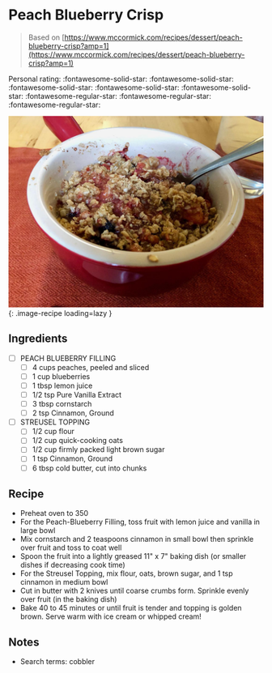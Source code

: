 <!-- Needs Manual Review -->

# Peach Blueberry Crisp

> Based on [https://www.mccormick.com/recipes/dessert/peach-blueberry-crisp?amp=1](https://www.mccormick.com/recipes/dessert/peach-blueberry-crisp?amp=1)

<!-- {cts} rating=2; (User can specify rating on scale of 1-5) -->
Personal rating: :fontawesome-solid-star: :fontawesome-solid-star: :fontawesome-solid-star: :fontawesome-solid-star: :fontawesome-solid-star: :fontawesome-regular-star: :fontawesome-regular-star: :fontawesome-regular-star:
<!-- {cte} -->

<!-- {cts} name_image=peach_blueberry_crisp.jpeg; (User can specify image name) -->
![peach_blueberry_crisp.jpeg](./peach_blueberry_crisp.jpeg){: .image-recipe loading=lazy }
<!-- {cte} -->

## Ingredients

* [ ] PEACH BLUEBERRY FILLING
    * [ ] 4 cups peaches, peeled and sliced
    * [ ] 1 cup blueberries
    * [ ] 1 tbsp lemon juice
    * [ ] 1/2 tsp Pure Vanilla Extract
    * [ ] 3 tbsp cornstarch
    * [ ] 2 tsp Cinnamon, Ground
* [ ] STREUSEL TOPPING
    * [ ] 1/2 cup flour
    * [ ] 1/2 cup quick-cooking oats
    * [ ] 1/2 cup firmly packed light brown sugar
    * [ ] 1 tsp Cinnamon, Ground
    * [ ] 6 tbsp cold butter, cut into chunks

## Recipe

* Preheat oven to 350
* For the Peach-Blueberry Filling, toss fruit with lemon juice and vanilla in large bowl
* Mix cornstarch and 2 teaspoons cinnamon in small bowl then sprinkle over fruit and toss to coat well
* Spoon the fruit into a lightly greased 11" x 7" baking dish (or smaller dishes if decreasing cook time)
* For the Streusel Topping, mix flour, oats, brown sugar, and 1 tsp cinnamon in medium bowl
* Cut in butter with 2 knives until coarse crumbs form. Sprinkle evenly over fruit (in the baking dish)
* Bake 40 to 45 minutes or until fruit is tender and topping is golden brown. Serve warm with ice cream or whipped cream!

## Notes

* Search terms: cobbler
